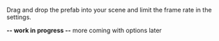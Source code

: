 
Drag and drop the prefab into your scene and limit the frame rate in the settings.

**-- work in progress --** more coming with options later